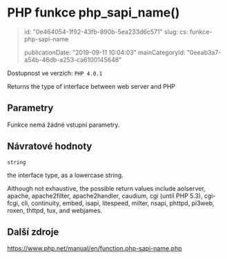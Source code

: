PHP funkce php_sapi_name()
==========================

> id: "0e464054-1f92-43fb-890b-5ea233d6c571"
> slug:
> 	cs: funkce-php-sapi-name
>
> publicationDate: "2019-09-11 10:04:03"
> mainCategoryId: "0eeab3a7-a54b-46db-a253-ca6100145648"

Dostupnost ve verzích: `PHP 4.0.1`

Returns the type of interface between web server and PHP


Parametry
--------------

Funkce nemá žádné vstupní parametry.

Návratové hodnoty
----------------

`string`

the interface type, as a lowercase string.
</p>
<p>
Although not exhaustive, the possible return values include
aolserver, apache,
apache2filter, apache2handler,
caudium, cgi (until PHP 5.3),
cgi-fcgi, cli,
continuity, embed,
isapi, litespeed,
milter, nsapi,
phttpd, pi3web, roxen,
thttpd, tux, and webjames.

Další zdroje
------------

https://www.php.net/manual/en/function.php-sapi-name.php
